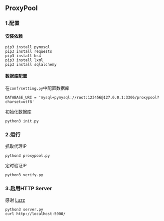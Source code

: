 ## ProxyPool

### 1.配置

#### 安装依赖
```
pip3 install pymysql
pip3 install requests
pip3 install bs4
pip3 install lxml
pip3 install sqlalchemy
```

#### 数据库配置
在`conf/setting.py`中配置数据库
```
DATABASE_URI = 'mysql+pymysql://root:123456@127.0.0.1:3306/proxypool?charset=utf8'
```

初始化数据库
```
python3 init.py
```


### 2.运行
抓取代理IP
```
python3 proxypool.py
```

定时验证IP
```
python3 verify.py
```

### 3.启用HTTP Server
感谢 <a href="https://github.com/luzzbob">Luzz</a>

```
python3 server.py
curl http://localhost:5000/
```





